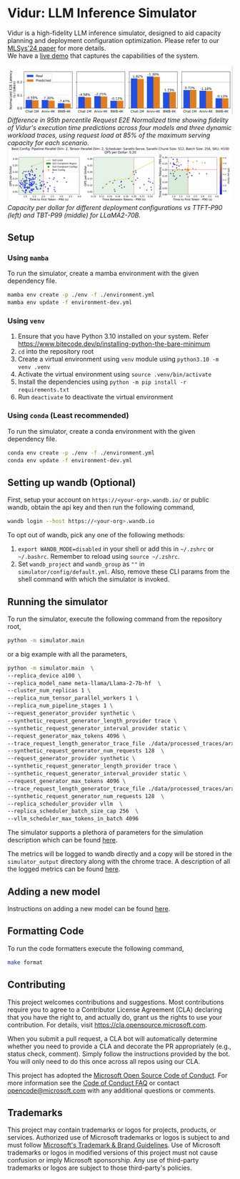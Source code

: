 # Vidur: LLM Inference Simulator

Vidur is a high-fidelity LLM inference simulator, designed to aid capacity planning and deployment configuration optimization. Please refer to our [MLSys'24 paper](https://arxiv.org/abs/2405.05465) for more details.<br>
We have a [live demo](https://vidur.westus2.cloudapp.azure.com/) that captures the capabilities of the system.

![Simulator Fidelity](./assets/dynamic_fidelity_v8_request_e2e_time_normalized_85_p95.jpeg)
*Difference in 95th percentile Request E2E Normalized time showing fidelity of Vidur's execution time predictions across four models and three dynamic workload traces, using request load at 85% of the maximum serving capacity for each scenario.*
![Config Search](./assets/llama70b_Chat1M_ttft_tbt_90_99_2.0_0.2.jpeg)
*Capacity per dollar for different deployment configurations vs TTFT-P90 (left) and TBT-P99 (middle) for LLaMA2-70B.*

## Setup

### Using `mamba`

To run the simulator, create a mamba environment with the given dependency file.

```sh
mamba env create -p ./env -f ./environment.yml
mamba env update -f environment-dev.yml
```

### Using `venv`

1. Ensure that you have Python 3.10 installed on your system. Refer <https://www.bitecode.dev/p/installing-python-the-bare-minimum>
2. `cd` into the repository root
3. Create a virtual environment using `venv` module using `python3.10 -m venv .venv`
4. Activate the virtual environment using `source .venv/bin/activate`
5. Install the dependencies using `python -m pip install -r requirements.txt`
6. Run `deactivate` to deactivate the virtual environment

### Using `conda` (Least recommended)

To run the simulator, create a conda environment with the given dependency file.

```sh
conda env create -p ./env -f ./environment.yml
conda env update -f environment-dev.yml
```

## Setting up wandb (Optional)

First, setup your account on `https://<your-org>.wandb.io/` or public wandb, obtain the api key and then run the following command,

```sh
wandb login --host https://<your-org>.wandb.io
```

To opt out of wandb, pick any one of the following methods:

1. `export WANDB_MODE=disabled` in your shell or add this in `~/.zshrc` or `~/.bashrc`. Remember to reload using `source ~/.zshrc`.
2. Set `wandb_project` and `wandb_group` as `""` in `simulator/config/default.yml`. Also, remove these CLI params from the shell command with which the simulator is invoked.

## Running the simulator

To run the simulator, execute the following command from the repository root,

```sh
python -m simulator.main
```

or a big example with all the parameters,

```sh
python -m simulator.main  \
--replica_device a100 \
--replica_model_name meta-llama/Llama-2-7b-hf  \
--cluster_num_replicas 1 \
--replica_num_tensor_parallel_workers 1 \
--replica_num_pipeline_stages 1 \
--request_generator_provider synthetic \
--synthetic_request_generator_length_provider trace \
--synthetic_request_generator_interval_provider static \
--request_generator_max_tokens 4096 \
--trace_request_length_generator_trace_file ./data/processed_traces/arxiv_summarization_stats_llama2_tokenizer_filtered_v2.csv \
--synthetic_request_generator_num_requests 128  \
--request_generator_provider synthetic \
--synthetic_request_generator_length_provider trace \
--synthetic_request_generator_interval_provider static \
--request_generator_max_tokens 4096 \
--trace_request_length_generator_trace_file ./data/processed_traces/arxiv_summarization_stats_llama2_tokenizer_filtered_v2.csv \
--synthetic_request_generator_num_requests 128  \
--replica_scheduler_provider vllm  \
--replica_scheduler_batch_size_cap 256  \
--vllm_scheduler_max_tokens_in_batch 4096
```

The simulator supports a plethora of parameters for the simulation description which can be found [here](simulator/config/README.md).

The metrics will be logged to wandb directly and a copy will be stored in the `simulator_output` directory along with the chrome trace. A description of all the logged metrics can be found [here](simulator/metrics/README.md).

## Adding a new model

Instructions on adding a new model can be found [here](simulator/profiling/README.md).

## Formatting Code

To run the code formatters execute the following command,

```sh
make format
```

## Contributing

This project welcomes contributions and suggestions.  Most contributions require you to agree to a
Contributor License Agreement (CLA) declaring that you have the right to, and actually do, grant us
the rights to use your contribution. For details, visit https://cla.opensource.microsoft.com.

When you submit a pull request, a CLA bot will automatically determine whether you need to provide
a CLA and decorate the PR appropriately (e.g., status check, comment). Simply follow the instructions
provided by the bot. You will only need to do this once across all repos using our CLA.

This project has adopted the [Microsoft Open Source Code of Conduct](https://opensource.microsoft.com/codeofconduct/).
For more information see the [Code of Conduct FAQ](https://opensource.microsoft.com/codeofconduct/faq/) or
contact [opencode@microsoft.com](mailto:opencode@microsoft.com) with any additional questions or comments.

## Trademarks

This project may contain trademarks or logos for projects, products, or services. Authorized use of Microsoft 
trademarks or logos is subject to and must follow 
[Microsoft's Trademark & Brand Guidelines](https://www.microsoft.com/en-us/legal/intellectualproperty/trademarks/usage/general).
Use of Microsoft trademarks or logos in modified versions of this project must not cause confusion or imply Microsoft sponsorship.
Any use of third-party trademarks or logos are subject to those third-party's policies.
